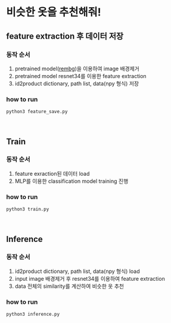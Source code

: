 # 비슷한 옷을 추천해줘!

## feature extraction 후 데이터 저장
### 동작 순서
1. pretrained model([rembg](https://github.com/danielgatis/rembg))을 이용하여 image 배경제거
2. pretrained model resnet34를 이용한 feature extraction
3. id2product dictionary, path list, data(npy 형식) 저장
### how to run
```
python3 feature_save.py
```
</br>

## Train
### 동작 순서
1. feature exraction된 데이터 load
2. MLP를 이용한 classification model training 진행
### how to run
```
python3 train.py
```

</br>

## Inference
### 동작 순서
1. id2product dictionary, path list, data(npy 형식) load
2. input image 배경제거 후 resnet34를 이용하여 feature extraction
3. data 전체의 similarity를 계산하여 비슷한 옷 추천
### how to run
```
python3 inference.py
```